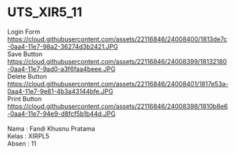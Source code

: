 # UTS_XIR5_11
Login Form
https://cloud.githubusercontent.com/assets/22116846/24008400/1813de7c-0aa4-11e7-98a2-36274d3b2421.JPG <br>
Save Button
https://cloud.githubusercontent.com/assets/22116846/24008399/18132180-0aa4-11e7-9ad0-a3f6faa4beee.JPG <br>
Delete Button
https://cloud.githubusercontent.com/assets/22116846/24008401/1817e53a-0aa4-11e7-9e81-4b3a43144bfe.JPG <br>
Print Button
https://cloud.githubusercontent.com/assets/22116846/24008398/1810b8e6-0aa4-11e7-94e9-d8fcf5b1b44d.JPG <br>
<br>
Nama  : Fandi Khusnu Pratama  <br>
Kelas : XIRPL5                <br>
Absen : 11
